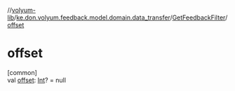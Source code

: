 //[volyum-lib](../../../index.md)/[ke.don.volyum.feedback.model.domain.data_transfer](../index.md)/[GetFeedbackFilter](index.md)/[offset](offset.md)

# offset

[common]\
val [offset](offset.md): [Int](https://kotlinlang.org/api/core/kotlin-stdlib/kotlin/-int/index.html)? = null